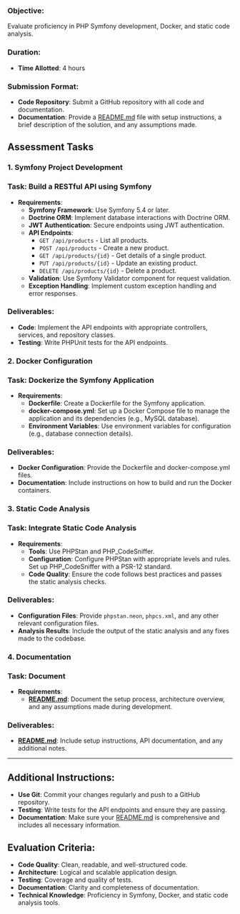 ### Objective:
Evaluate proficiency in PHP Symfony development, Docker, and static code analysis.
### Duration:
- **Time Allotted**: 4 hours
### Submission Format:
- **Code Repository**: Submit a GitHub repository with all code and documentation.
- **Documentation**: Provide a [README.md](http://README.md) file with setup instructions, a brief description of the solution, and any assumptions made.
## Assessment Tasks

### 1. Symfony Project Development

### Task: Build a RESTful API using Symfony

- **Requirements**:
    - **Symfony Framework**: Use Symfony 5.4 or later.
    - **Doctrine ORM**: Implement database interactions with Doctrine ORM.
    - **JWT Authentication**: Secure endpoints using JWT authentication.
    - **API Endpoints**:
        - `GET /api/products` - List all products.
        - `POST /api/products` - Create a new product.
        - `GET /api/products/{id}` - Get details of a single product.
        - `PUT /api/products/{id}` - Update an existing product.
        - `DELETE /api/products/{id}` - Delete a product.
    - **Validation**: Use Symfony Validator component for request validation.
    - **Exception Handling**: Implement custom exception handling and error responses.
### Deliverables:

- **Code**: Implement the API endpoints with appropriate controllers, services, and repository classes.
- **Testing**: Write PHPUnit tests for the API endpoints.
### 2. Docker Configuration

### Task: Dockerize the Symfony Application

- **Requirements**:
    - **Dockerfile**: Create a Dockerfile for the Symfony application.
    - **docker-compose.yml**: Set up a Docker Compose file to manage the application and its dependencies (e.g., MySQL database).
    - **Environment Variables**: Use environment variables for configuration (e.g., database connection details).

### Deliverables:

- **Docker Configuration**: Provide the Dockerfile and docker-compose.yml files.
- **Documentation**: Include instructions on how to build and run the Docker containers.
### 3. Static Code Analysis

### Task: Integrate Static Code Analysis

- **Requirements**:
    - **Tools**: Use PHPStan and PHP_CodeSniffer.
    - **Configuration**: Configure PHPStan with appropriate levels and rules. Set up PHP_CodeSniffer with a PSR-12 standard.
    - **Code Quality**: Ensure the code follows best practices and passes the static analysis checks.

### Deliverables:

- **Configuration Files**: Provide `phpstan.neon`, `phpcs.xml`, and any other relevant configuration files.
- **Analysis Results**: Include the output of the static analysis and any fixes made to the codebase.
### 4. Documentation

### Task: Document

- **Requirements**:
    - **[README.md](http://README.md)**: Document the setup process, architecture overview, and any assumptions made during development.

### Deliverables:

- **[README.md](http://README.md)**: Include setup instructions, API documentation, and any additional notes.

---

## Additional Instructions:

- **Use Git**: Commit your changes regularly and push to a GitHub repository.
- **Testing**: Write tests for the API endpoints and ensure they are passing.
- **Documentation**: Make sure your [README.md](http://README.md) is comprehensive and includes all necessary information.
## Evaluation Criteria:

- **Code Quality**: Clean, readable, and well-structured code.
- **Architecture**: Logical and scalable application design.
- **Testing**: Coverage and quality of tests.
- **Documentation**: Clarity and completeness of documentation.
- **Technical Knowledge**: Proficiency in Symfony, Docker, and static code analysis tools.